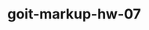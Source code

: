 # goit-markup-hw-07




<!-- 

to do
 in html: 
 - del class: logo
 - del class: button
 - del class: container
 - del class: section (leave only name of the section)
 - del class: iconbox

 work on contacts in header

 buttons - fix classes and scss




2. -->